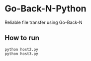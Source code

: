 # Go-Back-N-Python
Reliable file transfer using Go-Back-N

## How to run
```
python host2.py 
python host3.py
```

